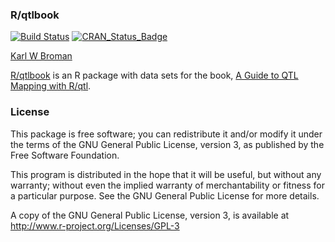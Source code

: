 ### R/qtlbook

[![Build Status](https://travis-ci.org/kbroman/qtlbook.svg?branch=master)](https://travis-ci.org/kbroman/qtlbook)
[![CRAN_Status_Badge](http://www.r-pkg.org/badges/version/qtlbook)](http://cran.r-project.org/package=qtlbook)

[Karl W Broman](http://kbroman.org)

[R/qtlbook](https://github.com/kbroman/qtlbook) is an R package with
data sets for the book, [A Guide to QTL Mapping with R/qtl](http://www.rqtl.org/book).

### License

This package is free software; you can redistribute it and/or modify it
under the terms of the GNU General Public License, version 3, as
published by the Free Software Foundation.

This program is distributed in the hope that it will be useful, but
without any warranty; without even the implied warranty of
merchantability or fitness for a particular purpose.  See the GNU
General Public License for more details.

A copy of the GNU General Public License, version 3, is available at
<http://www.r-project.org/Licenses/GPL-3>

